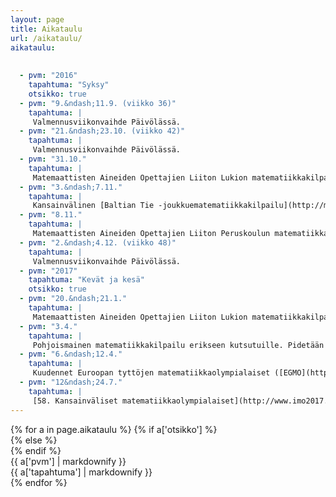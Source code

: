 ```yaml
---
layout: page
title: Aikataulu
url: /aikataulu/
aikataulu:
  
  
  - pvm: "2016"
    tapahtuma: "Syksy"
    otsikko: true
  - pvm: "9.&ndash;11.9. (viikko 36)"
    tapahtuma: |
     Valmennusviikonvaihde Päivölässä.
  - pvm: "21.&ndash;23.10. (viikko 42)"
    tapahtuma: |
     Valmennusviikonvaihde Päivölässä.
  - pvm: "31.10."
    tapahtuma: |
     Matemaattisten Aineiden Opettajien Liiton Lukion matematiikkakilpailun alkukilpailu kouluissa.
  - pvm: "3.&ndash;7.11."
    tapahtuma: |
     Kansainvälinen [Baltian Tie -joukkuematematiikkakilpailu](http://matematiikkakilpailut.fi/BW2016/) Oulussa.
  - pvm: "8.11."
    tapahtuma: |
     Matemaattisten Aineiden Opettajien Liiton Peruskoulun matematiikkakilpailun alkukilpailu kouluissa.
  - pvm: "2.&ndash;4.12. (viikko 48)"
    tapahtuma: |
     Valmennusviikonvaihde Päivölässä.
  - pvm: "2017"
    tapahtuma: "Kevät ja kesä"
    otsikko: true
  - pvm: "20.&ndash;21.1."
    tapahtuma: |
     Matemaattisten Aineiden Opettajien Liiton Lukion matematiikkakilpailun ja Peruskoulun matematiikkakilpailun loppukilpailut Helsingissä.
  - pvm: "3.4."
    tapahtuma: |
     Pohjoismainen matematiikkakilpailu erikseen kutsutuille. Pidetään kilpailijoiden kouluissa.
  - pvm: "6.&ndash;12.4."
    tapahtuma: |
     Kuudennet Euroopan tyttöjen matematiikkaolympialaiset ([EGMO](https://www.egmo2017.ch/)) Z&uuml;richissä.
  - pvm: "12&ndash;24.7."
    tapahtuma: |
     [58. Kansainväliset matematiikkaolympialaiset](http://www.imo2017.org.br) Rio de Janeirossa.
---
```

<div class="list-group">
{% for a in page.aikataulu %}
{% if a['otsikko'] %}<div class="list-group-item-info row">{% else %}<div class="list-group-item row">{% endif %}
<div class="col-sm-3">{{ a['pvm'] | markdownify }}</div>
<div class="col-sm-9">{{ a['tapahtuma'] | markdownify }}</div>
</div>
{% endfor %}
</div>

